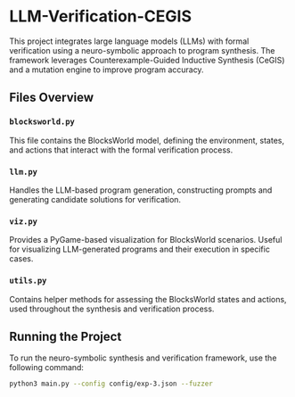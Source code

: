 # LLM-Verification-CEGIS

This project integrates large language models (LLMs) with formal verification using a neuro-symbolic approach to program synthesis. The framework leverages Counterexample-Guided Inductive Synthesis (CeGIS) and a mutation engine to improve program accuracy.

## Files Overview

### `blocksworld.py`
This file contains the BlocksWorld model, defining the environment, states, and actions that interact with the formal verification process.

### `llm.py`
Handles the LLM-based program generation, constructing prompts and generating candidate solutions for verification.

### `viz.py`
Provides a PyGame-based visualization for BlocksWorld scenarios. Useful for visualizing LLM-generated programs and their execution in specific cases.

### `utils.py`
Contains helper methods for assessing the BlocksWorld states and actions, used throughout the synthesis and verification process.

## Running the Project

To run the neuro-symbolic synthesis and verification framework, use the following command:

```bash
python3 main.py --config config/exp-3.json --fuzzer
